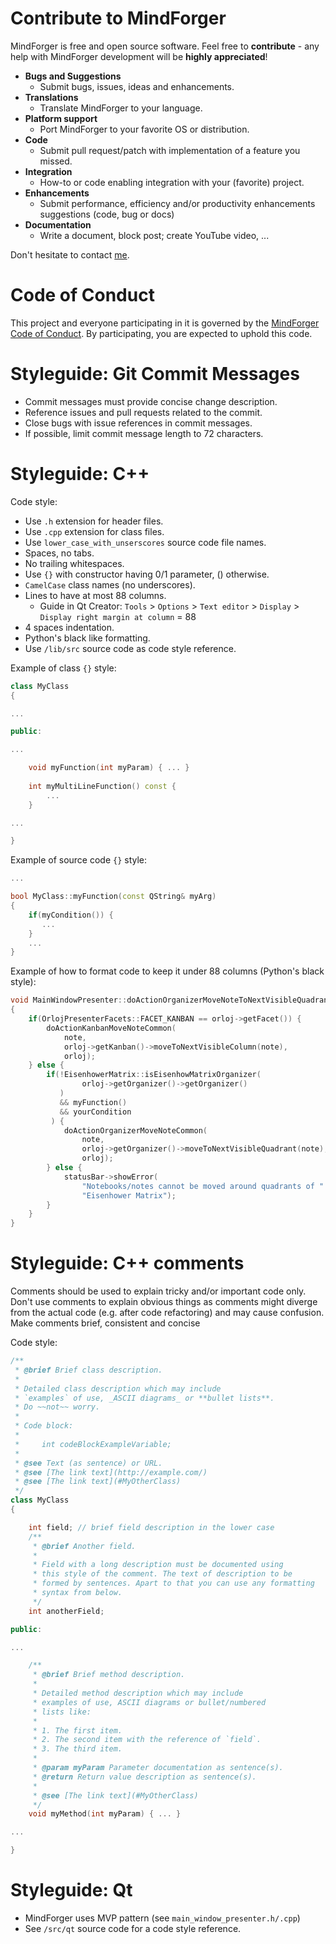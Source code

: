 # Contribute to MindForger

MindForger is free and open source software. Feel free to **contribute** - any help 
with MindForger development will be **highly appreciated**!

* **Bugs and Suggestions**
    * Submit bugs, issues, ideas and enhancements.
* **Translations**
    * Translate MindForger to your language.
* **Platform support**
    * Port MindForger to your favorite OS or distribution.
* **Code**
    * Submit pull request/patch with implementation of a feature you missed.
* **Integration**
    * How-to or code enabling integration with your (favorite) project.
* **Enhancements** 
    * Submit performance, efficiency and/or productivity enhancements suggestions (code, bug or docs)
* **Documentation** 
    * Write a document, block post; create YouTube video, ...

Don't hesitate to contact [me](mailto:martin.dvorak@mindforger.com).


# Code of Conduct
This project and everyone participating in it is governed by the 
[MindForger Code of Conduct](./CODE_OF_CONDUCT.md). By participating, you are expected to uphold this
code.


# Styleguide: Git Commit Messages
* Commit messages must provide concise change description.
* Reference issues and pull requests related to the commit.
* Close bugs with issue references in commit messages.
* If possible, limit commit message length to 72 characters.


# Styleguide: C++
Code style:
  
* Use `.h` extension for header files.
* Use `.cpp` extension for class files.
* Use `lower_case_with_unserscores` source code file names.
* Spaces, no tabs.
* No trailing whitespaces.
* Use `{}` with constructor having 0/1 parameter, () otherwise.
* `CamelCase` class names (no underscores).
* Lines to have at most 88 columns.
  - Guide in Qt Creator: `Tools` > `Options` > `Text editor` > `Display` > `Display right margin at column` = 88
* 4 spaces indentation.
* Python's black like formatting.
* Use `/lib/src` source code as code style reference.

Example of class `{}` style:

```cpp
class MyClass
{

...

public:

...

    void myFunction(int myParam) { ... }
    
    int myMultiLineFunction() const { 
        ...
    }

...

}
```

Example of source code `{}` style:

```cpp
...

bool MyClass::myFunction(const QString& myArg)
{
    if(myCondition()) {
       ...
    }
    ...
}
```

Example of how to format code to keep it under 88 columns (Python's black style):

```cpp
void MainWindowPresenter::doActionOrganizerMoveNoteToNextVisibleQuadrant(Note* note)
{
    if(OrlojPresenterFacets::FACET_KANBAN == orloj->getFacet()) {
        doActionKanbanMoveNoteCommon(
            note,
            orloj->getKanban()->moveToNextVisibleColumn(note),
            orloj);
    } else {
        if(!EisenhowerMatrix::isEisenhowMatrixOrganizer(
                orloj->getOrganizer()->getOrganizer()
           )
           && myFunction()
           && yourCondition
         ) {
            doActionOrganizerMoveNoteCommon(
                note,
                orloj->getOrganizer()->moveToNextVisibleQuadrant(note),
                orloj);
        } else {
            statusBar->showError(
                "Notebooks/notes cannot be moved around quadrants of "
                "Eisenhower Matrix");
        }
    }
}
```


# Styleguide: C++ comments
Comments should be used to explain tricky and/or
important code only. Don't use comments to explain
obvious things as comments might diverge from the
actual code (e.g. after code refactoring) and may
cause confusion. Make comments brief, consistent
and concise

Code style:

```cpp
/**
 * @brief Brief class description.
 *
 * Detailed class description which may include
 * `examples` of use, _ASCII diagrams_ or **bullet lists**.
 * Do ~~not~~ worry.
 *
 * Code block:
 *
 *     int codeBlockExampleVariable;
 *
 * @see Text (as sentence) or URL.
 * @see [The link text](http://example.com/)
 * @see [The link text](#MyOtherClass)
 */
class MyClass
{

    int field; // brief field description in the lower case
    /**
	 * @brief Another field.
	 *
     * Field with a long description must be documented using
     * this style of the comment. The text of description to be
     * formed by sentences. Apart to that you can use any formatting
     * syntax from below.
     */
    int anotherField;

public:

...

    /**
     * @brief Brief method description.
     *
     * Detailed method description which may include
     * examples of use, ASCII diagrams or bullet/numbered
     * lists like:
     *
     * 1. The first item.
     * 2. The second item with the reference of `field`.
     * 3. The third item.
     *
     * @param myParam Parameter documentation as sentence(s).
     * @return Return value description as sentence(s).
     *
     * @see [The link text](#MyOtherClass)
     */
    void myMethod(int myParam) { ... }

...

}
```


# Styleguide: Qt

* MindForger uses MVP pattern (see `main_window_presenter.h/.cpp`)
* See `/src/qt` source code for a code style reference.
